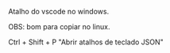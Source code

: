Atalho do vscode no windows.

OBS: bom para copiar no linux.

Ctrl + Shift + P "Abrir atalhos de teclado JSON"

